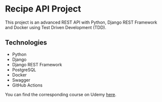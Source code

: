 # Recipe API Project
This project is an advanced REST API with Python, Django REST Framework and Docker using Test Driven Development (TDD).

## Technologies
- Python
- Django
- Django REST Framework
- PostgreSQL
- Docker
- Swagger
- GitHub Actions
    
You can find the corresponding course on Udemy [here](https://www.udemy.com/course/django-python-advanced/).
